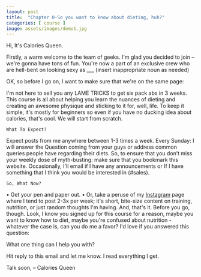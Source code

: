 ```yaml
---
layout: post
title:  "Chapter 0-So you want to know about dieting, huh?"
categories: [ course ]
image: assets/images/demo1.jpg
---
```


Hi,
It's Calories Queen.

Firstly, a warm welcome to the team of geeks. I'm glad you decided to join – we're gonna have tons of fun. You're now a part of an exclusive crew who are hell-bent on looking sexy as ___ (insert inappropriate noun as needed)

OK, so before I go on, I want to make sure that we're on the same page:

I'm not here to sell you any LAME TRICKS to get six pack abs in 3 weeks. This course is all about helping you learn the nuances of dieting and creating an awesome physique and sticking to it for, well, life. 
To keep it simple, it's mostly for beginners so even if you have no ducking idea about calories, that's cool. We will start from scratch.  

`What To Expect?`

Expect posts from me anywhere between 1-3 times a week.
Every Sunday: I will answer the Question coming from your guys or address common queries people have regarding their diets. 
So, to ensure that you don’t miss your weekly dose of myth-busting: make sure that you bookmark this website.
Occasionally, I'll email if I have any announcements or If I have something that I think you would be interested in (#sales).

`So, What Now?`

• Get your pen and paper out. 
• Or, take a peruse of my [Instagram][instagram] page where I tend to post 2-3x per week; it's short, bite-size content on training, nutrition, or just random thoughts I'm having.
And, that's it.
Before you go, though.
Look, I know you signed up for this course for a reason, maybe you want to know how to diet, maybe you're confused about nutrition - whatever the case is, can you do me a favor?
I'd love if you answered this question:

What one thing can I help you with?

Hit reply to this email and let me know. I read everything I get.

Talk soon,
– Calories Queen

[instagram]: https://www.instagram.com/caloriesqueen
[jekyll-docs]: https://jekyllrb.com/docs/home
[jekyll-gh]:   https://github.com/jekyll/jekyll
[jekyll-talk]: https://talk.jekyllrb.com/
